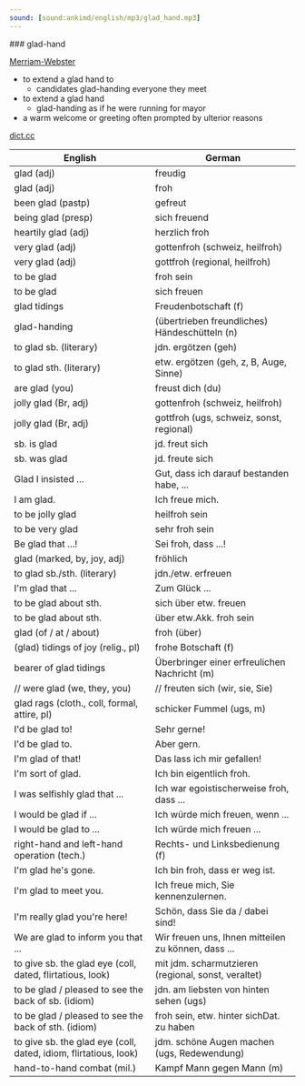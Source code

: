 ```yaml
---
sound: [sound:ankimd/english/mp3/glad_hand.mp3]
---
```


\### glad-hand

[Merriam-Webster](https://www.merriam-webster.com/dictionary/glad-hand)

- to extend a glad hand to
    - candidates glad-handing everyone they meet
- to extend a glad hand
    - glad-handing as if he were running for mayor
- a warm welcome or greeting often prompted by ulterior reasons

[dict.cc](https://www.dict.cc/glad-hand)

| English        | German       |
| -------------- | ------------ |
| glad (adj) | freudig |
| glad (adj) | froh |
| been glad (pastp) | gefreut |
| being glad (presp) | sich freuend |
| heartily glad (adj) | herzlich froh |
| very glad (adj) | gottenfroh (schweiz, heilfroh) |
| very glad (adj) | gottfroh (regional, heilfroh) |
| to be glad | froh sein |
| to be glad | sich freuen |
| glad tidings | Freudenbotschaft (f) |
| glad-handing | (übertrieben freundliches) Händeschütteln (n) |
| to glad sb. (literary) | jdn. ergötzen (geh) |
| to glad sth. (literary) | etw. ergötzen (geh, z, B, Auge, Sinne) |
| are glad (you) | freust dich (du) |
| jolly glad (Br, adj) | gottenfroh (schweiz, heilfroh) |
| jolly glad (Br, adj) | gottfroh (ugs, schweiz, sonst, regional) |
| sb. is glad | jd. freut sich |
| sb. was glad | jd. freute sich |
| Glad I insisted ... | Gut, dass ich darauf bestanden habe, ... |
| I am glad. | Ich freue mich. |
| to be jolly glad | heilfroh sein |
| to be very glad | sehr froh sein |
| Be glad that ...! | Sei froh, dass ...! |
| glad (marked, by, joy, adj) | fröhlich |
| to glad sb./sth. (literary) | jdn./etw. erfreuen |
| I'm glad that ... | Zum Glück ... |
| to be glad about sth. | sich über etw. freuen |
| to be glad about sth. | über etw.Akk. froh sein |
| glad (of / at / about) | froh (über) |
| (glad) tidings of joy (relig., pl) | frohe Botschaft (f) |
| bearer of glad tidings | Überbringer einer erfreulichen Nachricht (m) |
| // were glad (we, they, you) | // freuten sich (wir, sie, Sie) |
| glad rags (cloth., coll, formal, attire, pl) | schicker Fummel (ugs, m) |
| I'd be glad to! | Sehr gerne! |
| I'd be glad to. | Aber gern. |
| I'm glad of that! | Das lass ich mir gefallen! |
| I'm sort of glad. | Ich bin eigentlich froh. |
| I was selfishly glad that ... | Ich war egoistischerweise froh, dass ... |
| I would be glad if ... | Ich würde mich freuen, wenn ... |
| I would be glad to ... | Ich würde mich freuen ... |
| right-hand and left-hand operation (tech.) | Rechts- und Linksbedienung (f) |
| I'm glad he's gone. | Ich bin froh, dass er weg ist. |
| I'm glad to meet you. | Ich freue mich, Sie kennenzulernen. |
| I'm really glad you're here! | Schön, dass Sie da / dabei sind! |
| We are glad to inform you that ... | Wir freuen uns, Ihnen mitteilen zu können, dass ... |
| to give sb. the glad eye (coll, dated, flirtatious, look) | mit jdm. scharmutzieren (regional, sonst, veraltet) |
| to be glad / pleased to see the back of sb. (idiom) | jdn. am liebsten von hinten sehen (ugs) |
| to be glad / pleased to see the back of sth. (idiom) | froh sein, etw. hinter sichDat. zu haben |
| to give sb. the glad eye (coll, dated, idiom, flirtatious, look) | jdm. schöne Augen machen (ugs, Redewendung) |
| hand-to-hand combat (mil.) | Kampf Mann gegen Mann (m) |
